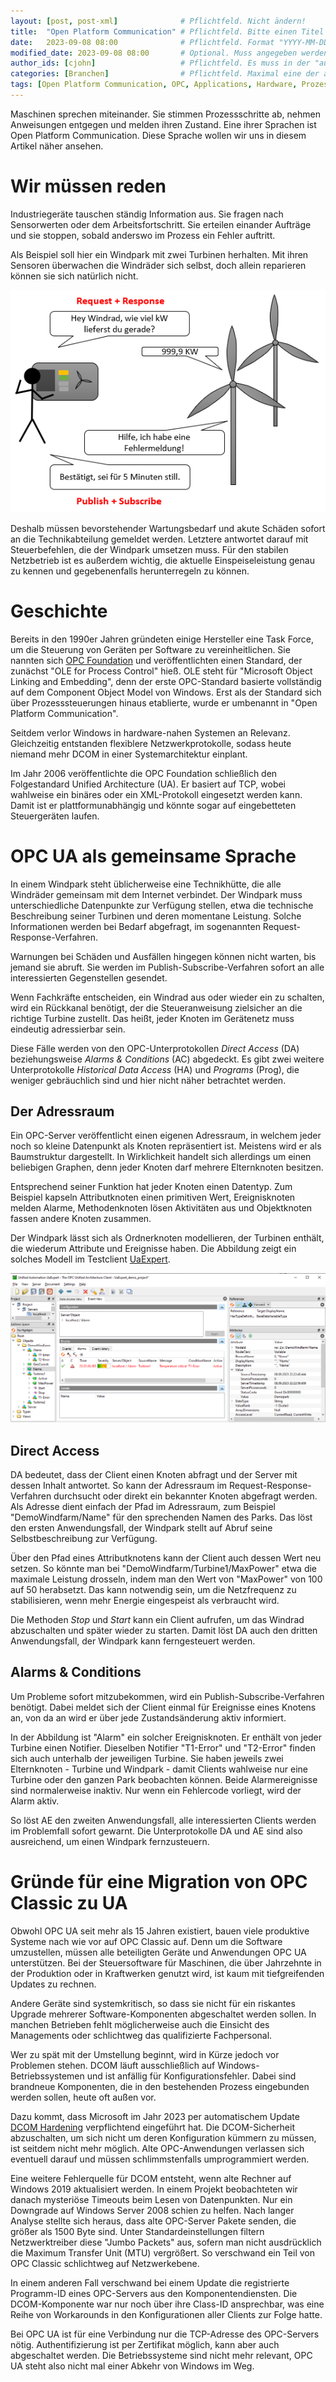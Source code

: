 ```yaml
---
layout: [post, post-xml]              # Pflichtfeld. Nicht ändern!
title:  "Open Platform Communication" # Pflichtfeld. Bitte einen Titel für den Blog Post angeben.
date:   2023-09-08 08:00              # Pflichtfeld. Format "YYYY-MM-DD HH:MM". Muss für Veröffentlichung in der Vergangenheit liegen. (Für Preview egal)
modified_date: 2023-09-08 08:00       # Optional. Muss angegeben werden, wenn eine bestehende Datei geändert wird.
author_ids: [cjohn]                   # Pflichtfeld. Es muss in der "authors.yml" einen Eintrag mit diesen Namen geben.
categories: [Branchen]                # Pflichtfeld. Maximal eine der angegebenen Kategorien verwenden.
tags: [Open Platform Communication, OPC, Applications, Hardware, Prozesssteuerung] # Bitte auf Großschreibung achten.
---
```


Maschinen sprechen miteinander.
Sie stimmen Prozessschritte ab, nehmen Anweisungen entgegen und melden ihren Zustand.
Eine ihrer Sprachen ist Open Platform Communication.
Diese Sprache wollen wir uns in diesem Artikel näher ansehen.

# Wir müssen reden

Industriegeräte tauschen ständig Information aus.
Sie fragen nach Sensorwerten oder dem Arbeitsfortschritt.
Sie erteilen einander Aufträge und sie stoppen, sobald anderswo im Prozess ein Fehler auftritt.

Als Beispiel soll hier ein Windpark mit zwei Turbinen herhalten.
Mit ihren Sensoren überwachen die Windräder sich selbst, doch allein reparieren können sie sich natürlich nicht.

![Fallbeispiel](/assets/images/posts/open-platform-communication/windrad.png)

Deshalb müssen bevorstehender Wartungsbedarf und akute Schäden sofort an die Technikabteilung gemeldet werden.
Letztere antwortet darauf mit Steuerbefehlen, die der Windpark umsetzen muss.
Für den stabilen Netzbetrieb ist es außerdem wichtig, die aktuelle Einspeiseleistung genau zu kennen und gegebenenfalls herunterregeln zu können.

# Geschichte

Bereits in den 1990er Jahren gründeten einige Hersteller eine Task Force, um die Steuerung von Geräten per Software zu vereinheitlichen.
Sie nannten sich [OPC Foundation](https://opcfoundation.org/about/opc-foundation/history/) und veröffentlichten einen Standard, der zunächst "OLE for Process Control" hieß.
OLE steht für "Microsoft Object Linking and Embedding", denn der erste OPC-Standard basierte vollständig auf dem Component Object Model von Windows.
Erst als der Standard sich über Prozesssteuerungen hinaus etablierte, wurde er umbenannt in "Open Platform Communication".
 
Seitdem verlor Windows in hardware-nahen Systemen an Relevanz.
Gleichzeitig entstanden flexiblere Netzwerkprotokolle, sodass heute niemand mehr DCOM in einer Systemarchitektur einplant.

Im Jahr 2006 veröffentlichte die OPC Foundation schließlich den Folgestandard Unified Architecture (UA).
Er basiert auf TCP, wobei wahlweise ein binäres oder ein XML-Protokoll eingesetzt werden kann.
Damit ist er plattformunabhängig und könnte sogar auf eingebetteten Steuergeräten laufen.

# OPC UA als gemeinsame Sprache

In einem Windpark steht üblicherweise eine Technikhütte, die alle Windräder gemeinsam mit dem Internet verbindet.
Der Windpark muss unterschiedliche Datenpunkte zur Verfügung stellen, etwa die technische Beschreibung seiner Turbinen und deren momentane Leistung.
Solche Informationen werden bei Bedarf abgefragt, im sogenannten Request-Response-Verfahren.

Warnungen bei Schäden und Ausfällen hingegen können nicht warten, bis jemand sie abruft.
Sie werden im Publish-Subscribe-Verfahren sofort an alle interessierten Gegenstellen gesendet.

Wenn Fachkräfte entscheiden, ein Windrad aus oder wieder ein zu schalten, wird ein Rückkanal benötigt, der die Steueranweisung zielsicher an die richtige Turbine zustellt.
Das heißt, jeder Knoten im Gerätenetz muss eindeutig adressierbar sein.

Diese Fälle werden von den OPC-Unterprotokollen *Direct Access* (DA) beziehungsweise *Alarms & Conditions* (AC) abgedeckt.
Es gibt zwei weitere Unterprotokolle *Historical Data Access* (HA) und *Programs* (Prog), die weniger gebräuchlich sind und hier nicht näher betrachtet werden.

## Der Adressraum

Ein OPC-Server veröffentlicht einen eigenen Adressraum, in welchem jeder noch so kleine Datenpunkt als Knoten repräsentiert ist.
Meistens wird er als Baumstruktur dargestellt.
In Wirklichkeit handelt sich allerdings um einen beliebigen Graphen, denn jeder Knoten darf mehrere Elternknoten besitzen.

Entsprechend seiner Funktion hat jeder Knoten einen Datentyp.
Zum Beispiel kapseln Attributknoten einen primitiven Wert, Ereignisknoten melden Alarme, Methodenknoten lösen Aktivitäten aus und Objektknoten fassen andere Knoten zusammen.

Der Windpark lässt sich als Ordnerknoten modellieren, der Turbinen enthält, die wiederum Attribute und Ereignisse haben.
Die Abbildung zeigt ein solches Modell im Testclient [UaExpert](https://www.unified-automation.com/products/development-tools/uaexpert.html).

![Übersicht des Demo-Servers in UaExpert](/assets/images/posts/open-platform-communication/uaExpert.png)

## Direct Access

DA bedeutet, dass der Client einen Knoten abfragt und der Server mit dessen Inhalt antwortet.
So kann der Adressraum im Request-Response-Verfahren durchsucht oder direkt ein bekannter Knoten abgefragt werden.
Als Adresse dient einfach der Pfad im Adressraum, zum Beispiel "DemoWindfarm/Name" für den sprechenden Namen des Parks.
Das löst den ersten Anwendungsfall, der Windpark stellt auf Abruf seine Selbstbeschreibung zur Verfügung.

Über den Pfad eines Attributknotens kann der Client auch dessen Wert neu setzen.
So könnte man bei "DemoWindfarm/Turbine1/MaxPower" etwa die maximale Leistung drosseln, indem man den Wert von "MaxPower" von 100 auf 50 herabsetzt.
Das kann notwendig sein, um die Netzfrequenz zu stabilisieren, wenn mehr Energie eingespeist als verbraucht wird.

Die Methoden *Stop* und *Start* kann ein Client aufrufen, um das Windrad abzuschalten und später wieder zu starten.
Damit löst DA auch den dritten Anwendungsfall, der Windpark kann ferngesteuert werden.

## Alarms & Conditions

Um Probleme sofort mitzubekommen, wird ein Publish-Subscribe-Verfahren benötigt.
Dabei meldet sich der Client einmal für Ereignisse eines Knotens an, von da an wird er über jede Zustandsänderung aktiv informiert.

In der Abbildung ist "Alarm" ein solcher Ereignisknoten. Er enthält von jeder Turbine einen Notifier.
Dieselben Notifier "T1-Error" und "T2-Error" finden sich auch unterhalb der jeweiligen Turbine.
Sie haben jeweils zwei Elternknoten - Turbine und Windpark - damit Clients wahlweise nur eine Turbine oder den ganzen Park beobachten können.
Beide Alarmereignisse sind normalerweise inaktiv. Nur wenn ein Fehlercode vorliegt, wird der Alarm aktiv.

So löst AE den zweiten Anwendungsfall, alle interessierten Clients werden im Problemfall sofort gewarnt.
Die Unterprotokolle DA und AE sind also ausreichend, um einen Windpark fernzusteuern.

# Gründe für eine Migration von OPC Classic zu UA

Obwohl OPC UA seit mehr als 15 Jahren existiert, bauen viele produktive Systeme nach wie vor auf OPC Classic auf.
Denn um die Software umzustellen, müssen alle beteiligten Geräte und Anwendungen OPC UA unterstützen.
Bei der Steuersoftware für Maschinen, die über Jahrzehnte in der Produktion oder in Kraftwerken genutzt wird, ist kaum mit tiefgreifenden Updates zu rechnen.

Andere Geräte sind systemkritisch, so dass sie nicht für ein riskantes Upgrade mehrerer Software-Komponenten abgeschaltet werden sollen.
In manchen Betrieben fehlt möglicherweise auch die Einsicht des Managements oder schlichtweg das qualifizierte Fachpersonal.

Wer zu spät mit der Umstellung beginnt, wird in Kürze jedoch vor Problemen stehen.
DCOM läuft ausschließlich auf Windows-Betriebssystemen und ist anfällig für Konfigurationsfehler.
Dabei sind brandneue Komponenten, die in den bestehenden Prozess eingebunden werden sollen, heute oft außen vor.

Dazu kommt, dass Microsoft im Jahr 2023 per automatischem Update [DCOM Hardening](https://techcommunity.microsoft.com/t5/windows-it-pro-blog/dcom-authentication-hardening-what-you-need-to-know/ba-p/3657154) verpflichtend eingeführt hat.
Die DCOM-Sicherheit abzuschalten, um sich nicht um deren Konfiguration kümmern zu müssen, ist seitdem nicht mehr möglich.
Alte OPC-Anwendungen verlassen sich eventuell darauf und müssen schlimmstenfalls umprogrammiert werden.

Eine weitere Fehlerquelle für DCOM entsteht, wenn alte Rechner auf Windows 2019 aktualisiert werden.
In einem Projekt beobachteten wir danach mysteriöse Timeouts beim Lesen von Datenpunkten.
Nur ein Downgrade auf Windows Server 2008 schien zu helfen.
Nach langer Analyse stellte sich heraus, dass alte OPC-Server Pakete senden, die größer als 1500 Byte sind.
Unter Standardeinstellungen filtern Netzwerktreiber diese "Jumbo Packets" aus, sofern man nicht ausdrücklich die Maximum Transfer Unit (MTU) vergrößert.
So verschwand ein Teil von OPC Classic schlichtweg auf Netzwerkebene.

In einem anderen Fall verschwand bei einem Update die registrierte Programm-ID eines OPC-Servers aus den Komponentendiensten.
Die DCOM-Komponente war nur noch über ihre Class-ID ansprechbar, was eine Reihe von Workarounds in den Konfigurationen aller Clients zur Folge hatte.

Bei OPC UA ist für eine Verbindung nur die TCP-Adresse des OPC-Servers nötig.
Authentifizierung ist per Zertifikat möglich, kann aber auch abgeschaltet werden.
Die Betriebssysteme sind nicht mehr relevant, OPC UA steht also nicht mal einer Abkehr von Windows im Weg.
